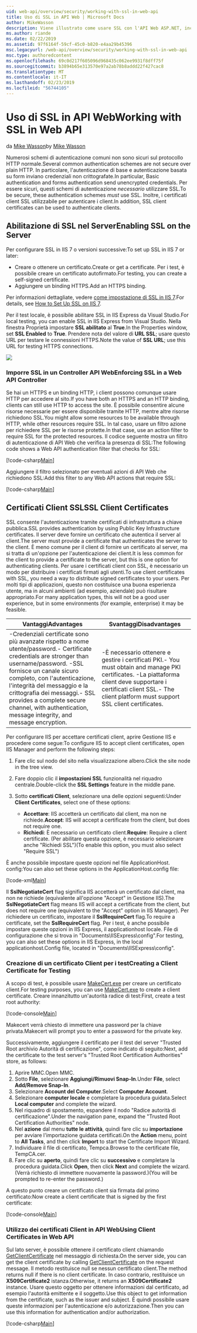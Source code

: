 ```yaml
---
uid: web-api/overview/security/working-with-ssl-in-web-api
title: Uso di SSL in API Web | Microsoft Docs
author: MikeWasson
description: Viene illustrato come usare SSL con l'API Web ASP.NET, incluso l'uso di certificati client SSL.
ms.author: riande
ms.date: 02/22/2019
ms.assetid: 97f6164f-59cf-45c0-b820-e4aa29b45396
msc.legacyurl: /web-api/overview/security/working-with-ssl-in-web-api
msc.type: authoredcontent
ms.openlocfilehash: 69c0d217f605096d968435c062ee9931f8dff75f
ms.sourcegitcommit: b3894b65e313570e97a2ab78b8addd22f427cac8
ms.translationtype: MT
ms.contentlocale: it-IT
ms.lasthandoff: 02/23/2019
ms.locfileid: "56744105"
---
```

<a name="working-with-ssl-in-web-api"></a><span data-ttu-id="78ef4-103">Uso di SSL in API Web</span><span class="sxs-lookup"><span data-stu-id="78ef4-103">Working with SSL in Web API</span></span>
====================
<span data-ttu-id="78ef4-104">da [Mike Wasson](https://github.com/MikeWasson)</span><span class="sxs-lookup"><span data-stu-id="78ef4-104">by [Mike Wasson](https://github.com/MikeWasson)</span></span>

<span data-ttu-id="78ef4-105">Numerosi schemi di autenticazione comuni non sono sicuri sul protocollo HTTP normale.</span><span class="sxs-lookup"><span data-stu-id="78ef4-105">Several common authentication schemes are not secure over plain HTTP.</span></span> <span data-ttu-id="78ef4-106">In particolare, l'autenticazione di base e autenticazione basata su form inviano credenziali non crittografate.</span><span class="sxs-lookup"><span data-stu-id="78ef4-106">In particular, Basic authentication and forms authentication send unencrypted credentials.</span></span> <span data-ttu-id="78ef4-107">Per essere sicuri, questi schemi di autenticazione *necessario* utilizzare SSL.</span><span class="sxs-lookup"><span data-stu-id="78ef4-107">To be secure, these authentication schemes *must* use SSL.</span></span> <span data-ttu-id="78ef4-108">Inoltre, i certificati client SSL utilizzabile per autenticare i client.</span><span class="sxs-lookup"><span data-stu-id="78ef4-108">In addition, SSL client certificates can be used to authenticate clients.</span></span>

## <a name="enabling-ssl-on-the-server"></a><span data-ttu-id="78ef4-109">Abilitazione di SSL nel Server</span><span class="sxs-lookup"><span data-stu-id="78ef4-109">Enabling SSL on the Server</span></span>

<span data-ttu-id="78ef4-110">Per configurare SSL in IIS 7 o versioni successive:</span><span class="sxs-lookup"><span data-stu-id="78ef4-110">To set up SSL in IIS 7 or later:</span></span>

- <span data-ttu-id="78ef4-111">Creare o ottenere un certificato.</span><span class="sxs-lookup"><span data-stu-id="78ef4-111">Create or get a certificate.</span></span> <span data-ttu-id="78ef4-112">Per i test, è possibile creare un certificato autofirmato.</span><span class="sxs-lookup"><span data-stu-id="78ef4-112">For testing, you can create a self-signed certificate.</span></span>
- <span data-ttu-id="78ef4-113">Aggiungere un binding HTTPS.</span><span class="sxs-lookup"><span data-stu-id="78ef4-113">Add an HTTPS binding.</span></span>

<span data-ttu-id="78ef4-114">Per informazioni dettagliate, vedere [come impostazione di SSL in IIS 7](https://www.iis.net/learn/manage/configuring-security/how-to-set-up-ssl-on-iis).</span><span class="sxs-lookup"><span data-stu-id="78ef4-114">For details, see [How to Set Up SSL on IIS 7](https://www.iis.net/learn/manage/configuring-security/how-to-set-up-ssl-on-iis).</span></span>

<span data-ttu-id="78ef4-115">Per il test locale, è possibile abilitare SSL in IIS Express da Visual Studio.</span><span class="sxs-lookup"><span data-stu-id="78ef4-115">For local testing, you can enable SSL in IIS Express from Visual Studio.</span></span> <span data-ttu-id="78ef4-116">Nella finestra Proprietà impostare **SSL abilitato** al **True**.</span><span class="sxs-lookup"><span data-stu-id="78ef4-116">In the Properties window, set **SSL Enabled** to **True**.</span></span> <span data-ttu-id="78ef4-117">Prendere nota del valore di **URL SSL**; usare questo URL per testare le connessioni HTTPS.</span><span class="sxs-lookup"><span data-stu-id="78ef4-117">Note the value of **SSL URL**; use this URL for testing HTTPS connections.</span></span>

![](working-with-ssl-in-web-api/_static/image1.png)

### <a name="enforcing-ssl-in-a-web-api-controller"></a><span data-ttu-id="78ef4-118">Imporre SSL in un Controller API Web</span><span class="sxs-lookup"><span data-stu-id="78ef4-118">Enforcing SSL in a Web API Controller</span></span>

<span data-ttu-id="78ef4-119">Se hai un HTTPS e un binding HTTP, i client possono comunque usare HTTP per accedere al sito.</span><span class="sxs-lookup"><span data-stu-id="78ef4-119">If you have both an HTTPS and an HTTP binding, clients can still use HTTP to access the site.</span></span> <span data-ttu-id="78ef4-120">È possibile consentire alcune risorse necessarie per essere disponibile tramite HTTP, mentre altre risorse richiedono SSL.</span><span class="sxs-lookup"><span data-stu-id="78ef4-120">You might allow some resources to be available through HTTP, while other resources require SSL.</span></span> <span data-ttu-id="78ef4-121">In tal caso, usare un filtro azione per richiedere SSL per le risorse protette.</span><span class="sxs-lookup"><span data-stu-id="78ef4-121">In that case, use an action filter to require SSL for the protected resources.</span></span> <span data-ttu-id="78ef4-122">Il codice seguente mostra un filtro di autenticazione di API Web che verifica la presenza di SSL:</span><span class="sxs-lookup"><span data-stu-id="78ef4-122">The following code shows a Web API authentication filter that checks for SSL:</span></span>

[!code-csharp[Main](working-with-ssl-in-web-api/samples/sample1.cs)]

<span data-ttu-id="78ef4-123">Aggiungere il filtro selezionato per eventuali azioni di API Web che richiedono SSL:</span><span class="sxs-lookup"><span data-stu-id="78ef4-123">Add this filter to any Web API actions that require SSL:</span></span>

[!code-csharp[Main](working-with-ssl-in-web-api/samples/sample2.cs)]

## <a name="ssl-client-certificates"></a><span data-ttu-id="78ef4-124">Certificati Client SSL</span><span class="sxs-lookup"><span data-stu-id="78ef4-124">SSL Client Certificates</span></span>

<span data-ttu-id="78ef4-125">SSL consente l'autenticazione tramite certificati di infrastruttura a chiave pubblica.</span><span class="sxs-lookup"><span data-stu-id="78ef4-125">SSL provides authentication by using Public Key Infrastructure certificates.</span></span> <span data-ttu-id="78ef4-126">Il server deve fornire un certificato che autentica il server al client.</span><span class="sxs-lookup"><span data-stu-id="78ef4-126">The server must provide a certificate that authenticates the server to the client.</span></span> <span data-ttu-id="78ef4-127">È meno comune per il client di fornire un certificato al server, ma si tratta di un'opzione per l'autenticazione dei client.</span><span class="sxs-lookup"><span data-stu-id="78ef4-127">It is less common for the client to provide a certificate to the server, but this is one option for authenticating clients.</span></span> <span data-ttu-id="78ef4-128">Per usare i certificati client con SSL, è necessario un modo per distribuire i certificati firmati agli utenti.</span><span class="sxs-lookup"><span data-stu-id="78ef4-128">To use client certificates with SSL, you need a way to distribute signed certificates to your users.</span></span> <span data-ttu-id="78ef4-129">Per molti tipi di applicazioni, questo non costituisce una buona esperienza utente, ma in alcuni ambienti (ad esempio, aziendale) può risultare appropriato.</span><span class="sxs-lookup"><span data-stu-id="78ef4-129">For many application types, this will not be a good user experience, but in some environments (for example, enterprise) it may be feasible.</span></span>

| <span data-ttu-id="78ef4-130">Vantaggi</span><span class="sxs-lookup"><span data-stu-id="78ef4-130">Advantages</span></span> | <span data-ttu-id="78ef4-131">Svantaggi</span><span class="sxs-lookup"><span data-stu-id="78ef4-131">Disadvantages</span></span> |
| --- | --- |
| <span data-ttu-id="78ef4-132">-Credenziali certificate sono più avanzate rispetto a nome utente/password.</span><span class="sxs-lookup"><span data-stu-id="78ef4-132">- Certificate credentials are stronger than username/password.</span></span> <span data-ttu-id="78ef4-133">-SSL fornisce un canale sicuro completo, con l'autenticazione, l'integrità del messaggio e la crittografia dei messaggi.</span><span class="sxs-lookup"><span data-stu-id="78ef4-133">- SSL provides a complete secure channel, with authentication, message integrity, and message encryption.</span></span> | <span data-ttu-id="78ef4-134">-È necessario ottenere e gestire i certificati PKI.</span><span class="sxs-lookup"><span data-stu-id="78ef4-134">- You must obtain and manage PKI certificates.</span></span> <span data-ttu-id="78ef4-135">-La piattaforma client deve supportare i certificati client SSL.</span><span class="sxs-lookup"><span data-stu-id="78ef4-135">- The client platform must support SSL client certificates.</span></span> |

<span data-ttu-id="78ef4-136">Per configurare IIS per accettare certificati client, aprire Gestione IIS e procedere come segue:</span><span class="sxs-lookup"><span data-stu-id="78ef4-136">To configure IIS to accept client certificates, open IIS Manager and perform the following steps:</span></span>

1. <span data-ttu-id="78ef4-137">Fare clic sul nodo del sito nella visualizzazione albero.</span><span class="sxs-lookup"><span data-stu-id="78ef4-137">Click the site node in the tree view.</span></span>
2. <span data-ttu-id="78ef4-138">Fare doppio clic il **impostazioni SSL** funzionalità nel riquadro centrale.</span><span class="sxs-lookup"><span data-stu-id="78ef4-138">Double-click the **SSL Settings** feature in the middle pane.</span></span>
3. <span data-ttu-id="78ef4-139">Sotto **certificati Client**, selezionare una delle opzioni seguenti:</span><span class="sxs-lookup"><span data-stu-id="78ef4-139">Under **Client Certificates**, select one of these options:</span></span> 

    - <span data-ttu-id="78ef4-140">**Accettare**: IIS accetterà un certificato dal client, ma non ne richiede.</span><span class="sxs-lookup"><span data-stu-id="78ef4-140">**Accept**: IIS will accept a certificate from the client, but does not require one.</span></span>
    - <span data-ttu-id="78ef4-141">**Richiedi**: È necessario un certificato client.</span><span class="sxs-lookup"><span data-stu-id="78ef4-141">**Require**: Require a client certificate.</span></span> <span data-ttu-id="78ef4-142">(Per abilitare questa opzione, è necessario selezionare anche "Richiedi SSL")</span><span class="sxs-lookup"><span data-stu-id="78ef4-142">(To enable this option, you must also select "Require SSL")</span></span>

<span data-ttu-id="78ef4-143">È anche possibile impostare queste opzioni nel file ApplicationHost. config:</span><span class="sxs-lookup"><span data-stu-id="78ef4-143">You can also set these options in the ApplicationHost.config file:</span></span>

[!code-xml[Main](working-with-ssl-in-web-api/samples/sample3.xml)]

<span data-ttu-id="78ef4-144">Il **SslNegotiateCert** flag significa IIS accetterà un certificato dal client, ma non ne richiede (equivalente all'opzione "Accept" in Gestione IIS).</span><span class="sxs-lookup"><span data-stu-id="78ef4-144">The **SslNegotiateCert** flag means IIS will accept a certificate from the client, but does not require one (equivalent to the "Accept" option in IIS Manager).</span></span> <span data-ttu-id="78ef4-145">Per richiedere un certificato, impostare il **SslRequireCert** flag.</span><span class="sxs-lookup"><span data-stu-id="78ef4-145">To require a certificate, set the **SslRequireCert** flag.</span></span> <span data-ttu-id="78ef4-146">Per i test, è anche possibile impostare queste opzioni in IIS Express, il applicationhost locale. File di configurazione che si trova in "Documents\IISExpress\config".</span><span class="sxs-lookup"><span data-stu-id="78ef4-146">For testing, you can also set these options in IIS Express, in the local applicationhost.Config file, located in "Documents\IISExpress\config".</span></span>

### <a name="creating-a-client-certificate-for-testing"></a><span data-ttu-id="78ef4-147">Creazione di un certificato Client per i test</span><span class="sxs-lookup"><span data-stu-id="78ef4-147">Creating a Client Certificate for Testing</span></span>

<span data-ttu-id="78ef4-148">A scopo di test, è possibile usare [MakeCert.exe](/windows/desktop/SecCrypto/makecert) per creare un certificato client.</span><span class="sxs-lookup"><span data-stu-id="78ef4-148">For testing purposes, you can use [MakeCert.exe](/windows/desktop/SecCrypto/makecert) to create a client certificate.</span></span> <span data-ttu-id="78ef4-149">Creare innanzitutto un'autorità radice di test:</span><span class="sxs-lookup"><span data-stu-id="78ef4-149">First, create a test root authority:</span></span>

[!code-console[Main](working-with-ssl-in-web-api/samples/sample4.cmd)]

<span data-ttu-id="78ef4-150">Makecert verrà chiesto di immettere una password per la chiave privata.</span><span class="sxs-lookup"><span data-stu-id="78ef4-150">Makecert will prompt you to enter a password for the private key.</span></span>

<span data-ttu-id="78ef4-151">Successivamente, aggiungere il certificato per il test del server "Trusted Root archivio Autorità di certificazione", come indicato di seguito:</span><span class="sxs-lookup"><span data-stu-id="78ef4-151">Next, add the certificate to the test server's "Trusted Root Certification Authorities" store, as follows:</span></span>

1. <span data-ttu-id="78ef4-152">Aprire MMC.</span><span class="sxs-lookup"><span data-stu-id="78ef4-152">Open MMC.</span></span>
2. <span data-ttu-id="78ef4-153">Sotto **File**, selezionare **Aggiungi/Rimuovi Snap-In**.</span><span class="sxs-lookup"><span data-stu-id="78ef4-153">Under **File**, select **Add/Remove Snap-In**.</span></span>
3. <span data-ttu-id="78ef4-154">Selezionare **Account del Computer**.</span><span class="sxs-lookup"><span data-stu-id="78ef4-154">Select **Computer Account**.</span></span>
4. <span data-ttu-id="78ef4-155">Selezionare **computer locale** e completare la procedura guidata.</span><span class="sxs-lookup"><span data-stu-id="78ef4-155">Select **Local computer** and complete the wizard.</span></span>
5. <span data-ttu-id="78ef4-156">Nel riquadro di spostamento, espandere il nodo "Radice autorità di certificazione".</span><span class="sxs-lookup"><span data-stu-id="78ef4-156">Under the navigation pane, expand the "Trusted Root Certification Authorities" node.</span></span>
6. <span data-ttu-id="78ef4-157">Nel **azione** dal menu **tutte le attività**, quindi fare clic su **importazione** per avviare l'importazione guidata certificati.</span><span class="sxs-lookup"><span data-stu-id="78ef4-157">On the **Action** menu, point to **All Tasks**, and then click **Import** to start the Certificate Import Wizard.</span></span>
7. <span data-ttu-id="78ef4-158">Individuare il file di certificato, Tempca.</span><span class="sxs-lookup"><span data-stu-id="78ef4-158">Browse to the certificate file, TempCA.cer.</span></span>
8. <span data-ttu-id="78ef4-159">Fare clic su **aperto**, quindi fare clic su **successivo** e completare la procedura guidata.</span><span class="sxs-lookup"><span data-stu-id="78ef4-159">Click **Open**, then click **Next** and complete the wizard.</span></span> <span data-ttu-id="78ef4-160">(Verrà richiesto di immettere nuovamente la password.)</span><span class="sxs-lookup"><span data-stu-id="78ef4-160">(You will be prompted to re-enter the password.)</span></span>

<span data-ttu-id="78ef4-161">A questo punto creare un certificato client sia firmata dal primo certificato:</span><span class="sxs-lookup"><span data-stu-id="78ef4-161">Now create a client certificate that is signed by the first certificate:</span></span>

[!code-console[Main](working-with-ssl-in-web-api/samples/sample5.cmd)]

### <a name="using-client-certificates-in-web-api"></a><span data-ttu-id="78ef4-162">Utilizzo dei certificati Client in API Web</span><span class="sxs-lookup"><span data-stu-id="78ef4-162">Using Client Certificates in Web API</span></span>

<span data-ttu-id="78ef4-163">Sul lato server, è possibile ottenere il certificato client chiamando [GetClientCertificate](https://msdn.microsoft.com/library/system.net.http.httprequestmessageextensions.getclientcertificate.aspx) nel messaggio di richiesta.</span><span class="sxs-lookup"><span data-stu-id="78ef4-163">On the server side, you can get the client certificate by calling [GetClientCertificate](https://msdn.microsoft.com/library/system.net.http.httprequestmessageextensions.getclientcertificate.aspx) on the request message.</span></span> <span data-ttu-id="78ef4-164">Il metodo restituisce null se nessun certificato client.</span><span class="sxs-lookup"><span data-stu-id="78ef4-164">The method returns null if there is no client certificate.</span></span> <span data-ttu-id="78ef4-165">In caso contrario, restituisce un **X509Certificate2** istanza.</span><span class="sxs-lookup"><span data-stu-id="78ef4-165">Otherwise, it returns an **X509Certificate2** instance.</span></span> <span data-ttu-id="78ef4-166">Usare questo oggetto per ottenere informazioni dal certificato, ad esempio l'autorità emittente e il soggetto.</span><span class="sxs-lookup"><span data-stu-id="78ef4-166">Use this object to get information from the certificate, such as the issuer and subject.</span></span> <span data-ttu-id="78ef4-167">È quindi possibile usare queste informazioni per l'autenticazione e/o autorizzazione.</span><span class="sxs-lookup"><span data-stu-id="78ef4-167">Then you can use this information for authentication and/or authorization.</span></span>

[!code-csharp[Main](working-with-ssl-in-web-api/samples/sample6.cs)]

